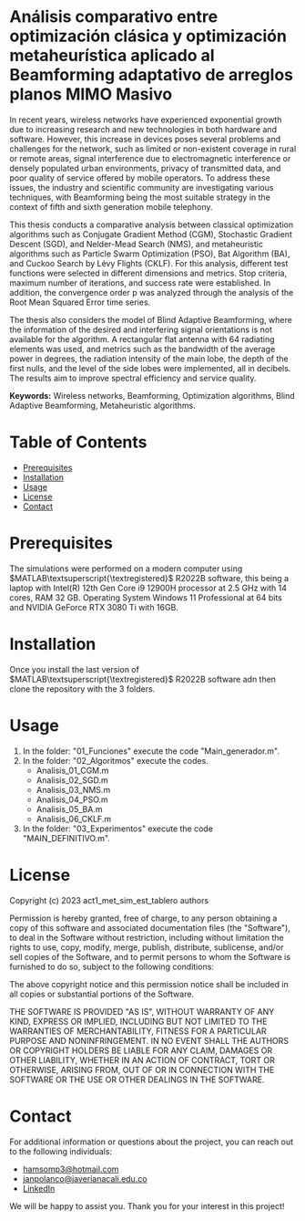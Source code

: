 # Análisis comparativo entre optimización clásica y optimización metaheurística aplicado al Beamforming adaptativo de arreglos planos MIMO Masivo

In recent years, wireless networks have experienced exponential growth due to increasing research and new technologies in both hardware and software. However, this increase in devices poses several problems and challenges for the network, such as limited or non-existent coverage in rural or remote areas, signal interference due to electromagnetic interference or densely populated urban environments, privacy of transmitted data, and poor quality of service offered by mobile operators. To address these issues, the industry and scientific community are investigating various techniques, with Beamforming being the most suitable strategy in the context of fifth and sixth generation mobile telephony.

This thesis conducts a comparative analysis between classical optimization algorithms such as Conjugate Gradient Method (CGM), Stochastic Gradient Descent (SGD), and Nelder-Mead Search (NMS), and metaheuristic algorithms such as Particle Swarm Optimization (PSO), Bat Algorithm (BA), and Cuckoo Search by Lévy Flights (CKLF). For this analysis, different test functions were selected in different dimensions and metrics. Stop criteria, maximum number of iterations, and success rate were established. In addition, the convergence order p was analyzed through the analysis of the Root Mean Squared Error time series.

The thesis also considers the model of Blind Adaptive Beamforming, where the information of the desired and interfering signal orientations is not available for the algorithm. A rectangular flat antenna with 64 radiating elements was used, and metrics such as the bandwidth of the average power in degrees, the radiation intensity of the main lobe, the depth of the first nulls, and the level of the side lobes were implemented, all in decibels. The results aim to improve spectral efficiency and service quality.

$\textbf{Keywords:}$ Wireless networks, Beamforming, Optimization algorithms, Blind Adaptive Beamforming, Metaheuristic algorithms.

# Table of Contents

- [Prerequisites](#Prerequisites)
- [Installation](#Installation)
- [Usage](#Usage)
- [License](#License)
- [Contact](#Contact)

# Prerequisites
The simulations were performed on a modern computer using $MATLAB\textsuperscript{\textregistered}$ R2022B software, this being a laptop with Intel(R) 12th Gen Core i9 12900H processor at 2.5 GHz with 14 cores, RAM 32 GB. Operating System Windows 11 Professional at 64 bits and NVIDIA GeForce RTX 3080 Ti with 16GB.

# Installation
Once you install the last version of $MATLAB\textsuperscript{\textregistered}$ R2022B software adn then clone the repository with the 3 folders.

# Usage
  1. In the folder: "01_Funciones" execute the code "Main_generador.m".
  2. In the folder: "02_Algoritmos" execute the codes.
      - Analisis_01_CGM.m
      - Analisis_02_SGD.m
      - Analisis_03_NMS.m
      - Analisis_04_PSO.m
      - Analisis_05_BA.m
      - Analisis_06_CKLF.m
  3. In the folder: "03_Experimentos" execute the code "MAIN_DEFINITIVO.m".

# License
Copyright (c) 2023 act1_met_sim_est_tablero authors

Permission is hereby granted, free of charge, to any person obtaining a copy of this software and associated documentation files (the "Software"), to deal in the Software without restriction, including without limitation the rights to use, copy, modify, merge, publish, distribute, sublicense, and/or sell copies of the Software, and to permit persons to whom the Software is furnished to do so, subject to the following conditions:

The above copyright notice and this permission notice shall be included in all copies or substantial portions of the Software.

THE SOFTWARE IS PROVIDED "AS IS", WITHOUT WARRANTY OF ANY KIND, EXPRESS OR IMPLIED, INCLUDING BUT NOT LIMITED TO THE WARRANTIES OF MERCHANTABILITY, FITNESS FOR A PARTICULAR PURPOSE AND NONINFRINGEMENT. IN NO EVENT SHALL THE AUTHORS OR COPYRIGHT HOLDERS BE LIABLE FOR ANY CLAIM, DAMAGES OR OTHER LIABILITY, WHETHER IN AN ACTION OF CONTRACT, TORT OR OTHERWISE, ARISING FROM, OUT OF OR IN CONNECTION WITH THE SOFTWARE OR THE USE OR OTHER DEALINGS IN THE SOFTWARE.

# Contact
For additional information or questions about the project, you can reach out to the following individuals:

- hamsomp3@hotmail.com
- janpolanco@javerianacali.edu.co
- [LinkedIn](https://www.linkedin.com/in/jan-polanco-velasco/)

We will be happy to assist you. Thank you for your interest in this project!
